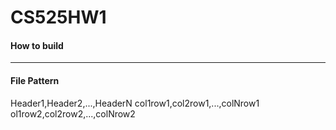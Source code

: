 # CS525HW1

#### How to build

---------------
#### File Pattern
Header1,Header2,...,HeaderN
col1row1,col2row1,...,colNrow1
ol1row2,col2row2,...,colNrow2

